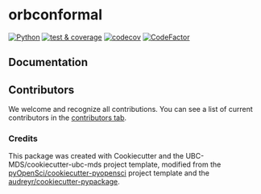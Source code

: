 # orbconformal 

[![Python](https://img.shields.io/badge/python-3.7-blue)]()
[![test & coverage](https://github.com/benjaminleroy/orb-tc-conformal/actions/workflows/code-check-and-coverage.yaml/badge.svg)](https://github.com/benjaminleroy/orb-tc-conformal/actions/workflows/code-check-and-coverage.yaml)
[![codecov](https://codecov.io/gh/benjaminleroy/orbconformal/branch/main/graph/badge.svg)](https://codecov.io/gh/benjaminleroy/orbconformal)
[![CodeFactor](https://www.codefactor.io/repository/github/benjaminleroy/orb-tc-conformal/badge?s=59656066a0a4a17814dd3d5f29b154e40fcc585e)](https://www.codefactor.io/repository/github/benjaminleroy/orb-tc-conformal)

<!--
[![Documentation Status](https://readthedocs.org/projects/orbconformal/badge/?version=latest)](https://orbconformal.readthedocs.io/en/latest/?badge=latest)
-->

<!--
## Installation

```bash
$ pip install -i https://test.pypi.org/simple/ orbconformal
```

## Features

- TODO

## Dependencies

- TODO

## Usage

- TODO

-->
## Documentation

<!--
The official documentation is hosted on Read the Docs: https://orbconformal.readthedocs.io/en/latest/
-->

## Contributors

We welcome and recognize all contributions. You can see a list of current contributors in the [contributors tab](https://github.com/benjaminleroy/orb-tc-conformal//graphs/contributors).

### Credits

This package was created with Cookiecutter and the UBC-MDS/cookiecutter-ubc-mds project template, modified from the [pyOpenSci/cookiecutter-pyopensci](https://github.com/pyOpenSci/cookiecutter-pyopensci) project template and the [audreyr/cookiecutter-pypackage](https://github.com/audreyr/cookiecutter-pypackage).
